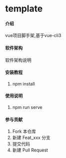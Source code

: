 # template

#### 介绍
vue项目脚手架,基于vue-cli3

#### 软件架构
软件架构说明


#### 安装教程

1.  npm install

#### 使用说明

1.  npm run serve

#### 参与贡献

1.  Fork 本仓库
2.  新建 Feat_xxx 分支
3.  提交代码
4.  新建 Pull Request
